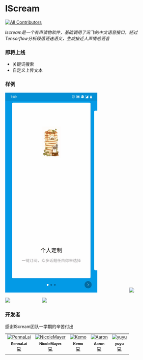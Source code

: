 # IScream
[![All Contributors](https://img.shields.io/badge/all_contributors-5-orange.svg?style=flat-square)](#contributors)

*Iscream是一个有声读物软件，基础调用了讯飞的中文语音接口，经过Tensorflow分析段落语速语义，生成接近人声情感语音*

### 即将上线

- 关键词搜索
- 自定义上传文本

### 样例

<p float=left">
    <img src="resource\intro.gif" width="300" style="margin-right: 100px"/>
    <img src="resource\login.gif" width="300"/>
</p>


<p float=left">
    <img src="resource\main.gif" width="300" style="margin-right: 100px"/>
    <img src="resource\player.gif" width="300"/>
</p>



### 开发者

感谢IScream团队一学期的辛苦付出

<!-- ALL-CONTRIBUTORS-LIST:START - Do not remove or modify this section -->
<!-- prettier-ignore -->
<table><tr><td align="center"><a href="https://github.com/PennaLai"><img src="https://avatars1.githubusercontent.com/u/29558750?v=4" width="100px;" alt="PennaLai"/><br /><sub><b>PennaLai</b></sub></a><br /><a href="https://github.com/PennaLai/IceCream/commits?author=PennaLai" title="Code">💻</a></td><td align="center"><a href="https://github.com/NicoleMayer"><img src="https://avatars2.githubusercontent.com/u/32037406?v=4" width="100px;" alt="NicoleMayer"/><br /><sub><b>NicoleMayer</b></sub></a><br /><a href="https://github.com/PennaLai/IceCream/commits?author=NicoleMayer" title="Code">💻</a></td><td align="center"><a href="https://www.kemo.tech"><img src="https://avatars3.githubusercontent.com/u/37008277?v=4" width="100px;" alt="Kemo"/><br /><sub><b>Kemo</b></sub></a><br /><a href="https://github.com/PennaLai/IceCream/commits?author=Kemo-Huang" title="Code">💻</a></td><td align="center"><a href="https://github.com/Airine"><img src="https://avatars2.githubusercontent.com/u/21023948?v=4" width="100px;" alt="Aaron"/><br /><sub><b>Aaron</b></sub></a><br /><a href="https://github.com/PennaLai/IceCream/commits?author=Airine" title="Code">💻</a></td><td align="center"><a href="https://github.com/yuyuBri"><img src="https://avatars1.githubusercontent.com/u/30828706?v=4" width="100px;" alt="yuyu"/><br /><sub><b>yuyu</b></sub></a><br /><a href="https://github.com/PennaLai/IceCream/commits?author=yuyuBri" title="Code">💻</a></td></tr></table>

<!-- ALL-CONTRIBUTORS-LIST:END -->

